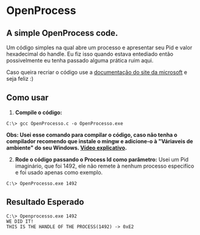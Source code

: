 # OpenProcess

## A simple OpenProcess code.
Um código simples na qual abre um processo e apresentar seu Pid e valor hexadecimal do handle.
Eu fiz isso quando estava entediado então possivelmente eu tenha passado alguma prática ruim aqui.

Caso queira recriar o código use a [documentação do site da microsoft](https://learn.microsoft.com/en-us/windows/win32/api/) e seja feliz :)

## Como usar
1. **Compile o código:**
```
C:\> gcc OpenProcesso.c -o OpenProcesso.exe
```
**Obs: Usei esse comando para compilar o código, caso não tenha o compilador recomendo que instale o mingw e adicione-o à "Váriaveis  de ambiente" do seu Windows. [Vídeo explicativo](https://www.youtube.com/watch?v=BKsdbwGEsDM).**

2. **Rode o código passando o Process Id como parâmetro:**
Usei um Pid imaginário, que foi 1492, ele não remete à nenhum processo especifíco e foi usado apenas como exemplo.
```
C:\> OpenProcesso.exe 1492
```

## Resultado Esperado
```
C:\> Openprocesso.exe 1492
WE DID IT!
THIS IS THE HANDLE OF THE PROCESS(1492) -> 0xE2

```
